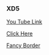 ### XD5

[You Tube Link](https://www.youtube.com/watch?v=jlRiJYP9OJs&list=PLwGdqUZWnOp1or99dYuEnb01qCGb5lipQ&index=1)

[Click Here](http://xdfive.surge.sh/)

[Fancy Border](https://9elements.github.io/fancy-border-radius/)